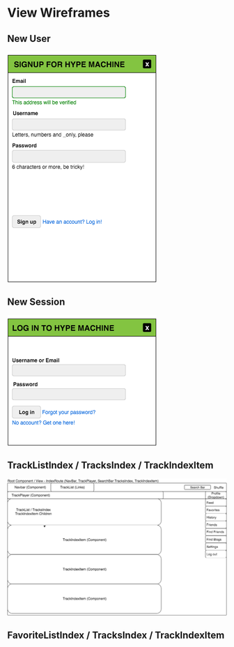 # View Wireframes

## New User
![new-user]

## New Session
![new-session]

## TrackListIndex / TracksIndex / TrackIndexItem
![tracks]

## FavoriteListIndex / TracksIndex / TrackIndexItem

[new-user]: ./wireframes/new_user.png
[new-session]: ./wireframes/new_session.png
[tracks]: ./wireframes/root_tracks.png
[favorites]: ./wireframes/favorite_tracks.png
